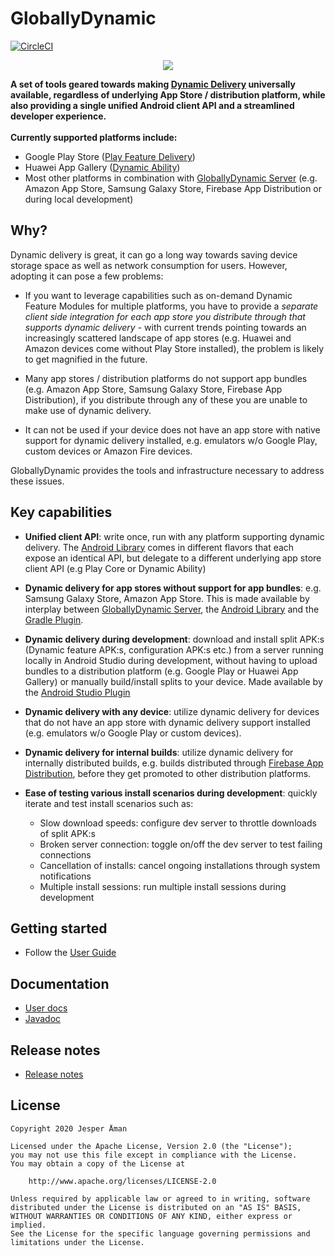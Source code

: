 # GloballyDynamic
[![CircleCI](https://circleci.com/gh/jeppeman/GloballyDynamic.svg?style=svg)](https://circleci.com/gh/jeppeman/GloballyDynamic)
<p align="center">
    <img src="assets/images/cover_image.png" >
</p>

**A set of tools geared towards making [Dynamic Delivery](https://developer.android.com/guide/app-bundle/dynamic-delivery) universally available, regardless of underlying 
App Store / distribution platform, while also providing a single unified Android client API and a streamlined developer experience.
<br/><br/>Currently supported platforms include:**
* Google Play Store ([Play Feature Delivery](https://developer.android.com/guide/app-bundle/dynamic-delivery))
* Huawei App Gallery ([Dynamic Ability](https://developer.huawei.com/consumer/en/doc/development/AppGallery-connect-Guides/agc-featuredelivery-introduction))
* Most other platforms in combination with [GloballyDynamic Server](globallydynamic-server-lib) (e.g. Amazon App Store, Samsung Galaxy Store, Firebase App Distribution or during local development)

Why?
---
Dynamic delivery is great, it can go a long way towards saving device storage space as well as network consumption for users. However, adopting it can pose a few problems:
* If you want to leverage capabilities such as on-demand Dynamic Feature Modules for multiple platforms, you have to provide a 
*separate client side integration for each app store you distribute through that supports dynamic delivery* - with current trends pointing towards an increasingly scattered landscape of app stores 
(e.g. Huawei and Amazon devices come without Play Store installed), the problem is likely to get magnified in the future.

* Many app stores / distribution platforms do not support app bundles (e.g. Amazon App Store, Samsung Galaxy Store, 
Firebase App Distribution), if you distribute through any of these you are unable to make use of dynamic delivery. 


* It can not be used if your device does not have an app store with native support for dynamic delivery installed, 
e.g. emulators w/o Google Play, custom devices or Amazon Fire devices.

GloballyDynamic provides the tools and infrastructure necessary to address these issues.

Key capabilities
---
* **Unified client API**: write once, run with any platform supporting dynamic delivery. The 
[Android Library](globallydynamic-android-lib) comes in different flavors that each expose an identical API, but delegate to a 
different underlying app store client API (e.g Play Core or Dynamic Ability)

* **Dynamic delivery for app stores without support for app bundles**: e.g. Samsung Galaxy Store, 
Amazon App Store. This is made available by interplay between [GloballyDynamic Server](globallydynamic-server-lib), 
the [Android Library](globallydynamic-android-lib) and the [Gradle Plugin](globallydynamic-gradle-plugin).

* **Dynamic delivery during development**: download and install split APK:s (Dynamic feature APK:s, configuration APK:s etc.) 
from a server running locally in Android Studio during development, without having to upload bundles to a distribution 
platform (e.g. Google Play or Huawei App Gallery) or manually build/install splits to your device. Made available by the
[Android Studio Plugin](globallydynamic-studio-plugin)

* **Dynamic delivery with any device**: utilize dynamic delivery for devices that do not have an app store with dynamic delivery support installed (e.g. emulators w/o Google Play or custom devices).

* **Dynamic delivery for internal builds**: utilize dynamic delivery for internally distributed builds, e.g. builds distributed through [Firebase App Distribution](https://firebase.google.com/docs/app-distribution), before they get promoted to other distribution platforms.

* **Ease of testing various install scenarios during development**: quickly iterate and test install scenarios such as:
    * Slow download speeds: configure dev server to throttle downloads of split APK:s
    * Broken server connection: toggle on/off the dev server to test failing connections
    * Cancellation of installs: cancel ongoing installations through system notifications 
    * Multiple install sessions: run multiple install sessions during development

Getting started
---
* Follow the [User Guide](https://globallydynamic.io/user-guide)

Documentation
---
* [User docs](https://globallydynamic.io/docs/user)
* [Javadoc](https://globallydynamic.io/docs/javadoc)

Release notes
---
* [Release notes](https://globallydynamic.io/release-notes)

License
---
```
Copyright 2020 Jesper Åman

Licensed under the Apache License, Version 2.0 (the "License");
you may not use this file except in compliance with the License.
You may obtain a copy of the License at

    http://www.apache.org/licenses/LICENSE-2.0

Unless required by applicable law or agreed to in writing, software
distributed under the License is distributed on an "AS IS" BASIS,
WITHOUT WARRANTIES OR CONDITIONS OF ANY KIND, either express or implied.
See the License for the specific language governing permissions and
limitations under the License.
```
